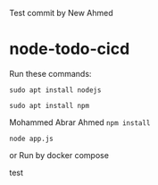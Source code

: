 
Test commit by New Ahmed
# node-todo-cicd

Run these commands:


`sudo apt install nodejs`


`sudo apt install npm`

Mohammed Abrar Ahmed
`npm install`

`node app.js`

or Run by docker compose

test

